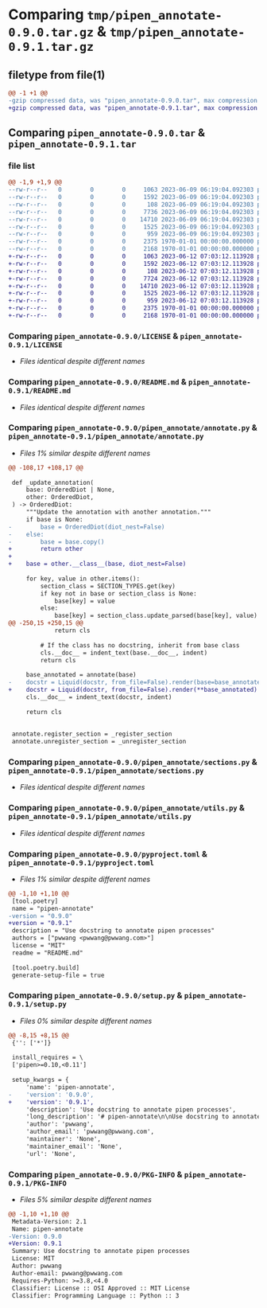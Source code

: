 # Comparing `tmp/pipen_annotate-0.9.0.tar.gz` & `tmp/pipen_annotate-0.9.1.tar.gz`

## filetype from file(1)

```diff
@@ -1 +1 @@
-gzip compressed data, was "pipen_annotate-0.9.0.tar", max compression
+gzip compressed data, was "pipen_annotate-0.9.1.tar", max compression
```

## Comparing `pipen_annotate-0.9.0.tar` & `pipen_annotate-0.9.1.tar`

### file list

```diff
@@ -1,9 +1,9 @@
--rw-r--r--   0        0        0     1063 2023-06-09 06:19:04.092303 pipen_annotate-0.9.0/LICENSE
--rw-r--r--   0        0        0     1592 2023-06-09 06:19:04.092303 pipen_annotate-0.9.0/README.md
--rw-r--r--   0        0        0      108 2023-06-09 06:19:04.092303 pipen_annotate-0.9.0/pipen_annotate/__init__.py
--rw-r--r--   0        0        0     7736 2023-06-09 06:19:04.092303 pipen_annotate-0.9.0/pipen_annotate/annotate.py
--rw-r--r--   0        0        0    14710 2023-06-09 06:19:04.092303 pipen_annotate-0.9.0/pipen_annotate/sections.py
--rw-r--r--   0        0        0     1525 2023-06-09 06:19:04.092303 pipen_annotate-0.9.0/pipen_annotate/utils.py
--rw-r--r--   0        0        0      959 2023-06-09 06:19:04.092303 pipen_annotate-0.9.0/pyproject.toml
--rw-r--r--   0        0        0     2375 1970-01-01 00:00:00.000000 pipen_annotate-0.9.0/setup.py
--rw-r--r--   0        0        0     2168 1970-01-01 00:00:00.000000 pipen_annotate-0.9.0/PKG-INFO
+-rw-r--r--   0        0        0     1063 2023-06-12 07:03:12.113928 pipen_annotate-0.9.1/LICENSE
+-rw-r--r--   0        0        0     1592 2023-06-12 07:03:12.113928 pipen_annotate-0.9.1/README.md
+-rw-r--r--   0        0        0      108 2023-06-12 07:03:12.113928 pipen_annotate-0.9.1/pipen_annotate/__init__.py
+-rw-r--r--   0        0        0     7724 2023-06-12 07:03:12.113928 pipen_annotate-0.9.1/pipen_annotate/annotate.py
+-rw-r--r--   0        0        0    14710 2023-06-12 07:03:12.113928 pipen_annotate-0.9.1/pipen_annotate/sections.py
+-rw-r--r--   0        0        0     1525 2023-06-12 07:03:12.113928 pipen_annotate-0.9.1/pipen_annotate/utils.py
+-rw-r--r--   0        0        0      959 2023-06-12 07:03:12.113928 pipen_annotate-0.9.1/pyproject.toml
+-rw-r--r--   0        0        0     2375 1970-01-01 00:00:00.000000 pipen_annotate-0.9.1/setup.py
+-rw-r--r--   0        0        0     2168 1970-01-01 00:00:00.000000 pipen_annotate-0.9.1/PKG-INFO
```

### Comparing `pipen_annotate-0.9.0/LICENSE` & `pipen_annotate-0.9.1/LICENSE`

 * *Files identical despite different names*

### Comparing `pipen_annotate-0.9.0/README.md` & `pipen_annotate-0.9.1/README.md`

 * *Files identical despite different names*

### Comparing `pipen_annotate-0.9.0/pipen_annotate/annotate.py` & `pipen_annotate-0.9.1/pipen_annotate/annotate.py`

 * *Files 1% similar despite different names*

```diff
@@ -108,17 +108,17 @@
 
 def _update_annotation(
     base: OrderedDiot | None,
     other: OrderedDiot,
 ) -> OrderedDiot:
     """Update the annotation with another annotation."""
     if base is None:
-        base = OrderedDiot(diot_nest=False)
-    else:
-        base = base.copy()
+        return other
+
+    base = other.__class__(base, diot_nest=False)
 
     for key, value in other.items():
         section_class = SECTION_TYPES.get(key)
         if key not in base or section_class is None:
             base[key] = value
         else:
             base[key] = section_class.update_parsed(base[key], value)
@@ -250,15 +250,15 @@
             return cls
 
         # If the class has no docstring, inherit from base class
         cls.__doc__ = indent_text(base.__doc__, indent)
         return cls
 
     base_annotated = annotate(base)
-    docstr = Liquid(docstr, from_file=False).render(base=base_annotated)
+    docstr = Liquid(docstr, from_file=False).render(**base_annotated)
     cls.__doc__ = indent_text(docstr, indent)
 
     return cls
 
 
 annotate.register_section = _register_section
 annotate.unregister_section = _unregister_section
```

### Comparing `pipen_annotate-0.9.0/pipen_annotate/sections.py` & `pipen_annotate-0.9.1/pipen_annotate/sections.py`

 * *Files identical despite different names*

### Comparing `pipen_annotate-0.9.0/pipen_annotate/utils.py` & `pipen_annotate-0.9.1/pipen_annotate/utils.py`

 * *Files identical despite different names*

### Comparing `pipen_annotate-0.9.0/pyproject.toml` & `pipen_annotate-0.9.1/pyproject.toml`

 * *Files 1% similar despite different names*

```diff
@@ -1,10 +1,10 @@
 [tool.poetry]
 name = "pipen-annotate"
-version = "0.9.0"
+version = "0.9.1"
 description = "Use docstring to annotate pipen processes"
 authors = ["pwwang <pwwang@pwwang.com>"]
 license = "MIT"
 readme = "README.md"
 
 [tool.poetry.build]
 generate-setup-file = true
```

### Comparing `pipen_annotate-0.9.0/setup.py` & `pipen_annotate-0.9.1/setup.py`

 * *Files 0% similar despite different names*

```diff
@@ -8,15 +8,15 @@
 {'': ['*']}
 
 install_requires = \
 ['pipen>=0.10,<0.11']
 
 setup_kwargs = {
     'name': 'pipen-annotate',
-    'version': '0.9.0',
+    'version': '0.9.1',
     'description': 'Use docstring to annotate pipen processes',
     'long_description': '# pipen-annotate\n\nUse docstring to annotate [pipen](https://github.com/pwwang/pipen) processes\n\n## Installation\n\n```shell\npip install -U pipen-annotate\n```\n\n## Usage\n\n```python\nfrom pprint import pprint\nfrom pipen import Proc\nfrom pipen_annotate import annotate\n\n\nclass Process(Proc):\n    """Short description\n\n    Long description\n\n    Input:\n        infile: An input file\n        invar: An input variable\n\n    Output:\n        outfile: The output file\n\n    Envs:\n        ncores: Number of cores\n    """\n    input = "infile:file, invar"\n    output = "outfile:file:output.txt"\n    args = {\'ncores\': 1}\n\nannotated = annotate(Process)\n# prints:\n{\'Envs\': {\'ncores\': {\'attrs\': OrderedDiot([(\'default\', 1)]),\n                     \'help\': \'Number of cores\',\n                     \'terms\': OrderedDiot([])}},\n \'Input\': {\'infile\': {\'attrs\': {\'action\': \'extend\',\n                                \'itype\': \'file\',\n                                \'nargs\': \'+\'},\n                      \'help\': \'An input file\',\n                      \'terms\': OrderedDiot([])},\n           \'invar\': {\'attrs\': {\'action\': \'extend\',\n                               \'itype\': \'var\',\n                               \'nargs\': \'+\'},\n                     \'help\': \'An input variable\',\n                     \'terms\': OrderedDiot([])}},\n \'Output\': {\'outfile\': {\'attrs\': {\'default\': \'output.txt\',\n                                  \'otype\': \'file\'},\n                        \'help\': \'The output file\',\n                        \'terms\': OrderedDiot([])}},\n \'Summary\': {\'long\': \'Long description\\n\',\n             \'short\': \'Short description\'}}\n```\n',
     'author': 'pwwang',
     'author_email': 'pwwang@pwwang.com',
     'maintainer': 'None',
     'maintainer_email': 'None',
     'url': 'None',
```

### Comparing `pipen_annotate-0.9.0/PKG-INFO` & `pipen_annotate-0.9.1/PKG-INFO`

 * *Files 5% similar despite different names*

```diff
@@ -1,10 +1,10 @@
 Metadata-Version: 2.1
 Name: pipen-annotate
-Version: 0.9.0
+Version: 0.9.1
 Summary: Use docstring to annotate pipen processes
 License: MIT
 Author: pwwang
 Author-email: pwwang@pwwang.com
 Requires-Python: >=3.8,<4.0
 Classifier: License :: OSI Approved :: MIT License
 Classifier: Programming Language :: Python :: 3
```

